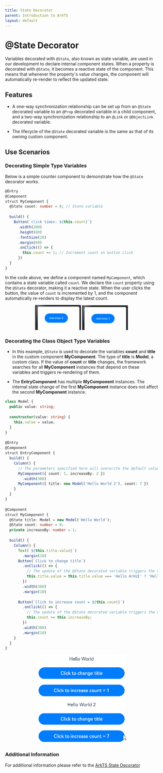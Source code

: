 ```yaml
---
title: State Decorator
parent: Introduction to ArkTS
layout: default
---
```


# @State Decorator

Variables decorated with `@State`, also known as state variable, are used in our development to declare internal component states. When a property is decorated with `@State`, it becomes a reactive state of the component. This means that whenever the property's value changes, the component will automatically re-render to reflect the updated state.

## Features
- A one-way synchronization relationship can be set up from an `@State` decorated variable to an `@Prop` decorated variable in a child component, and a two-way synchronization relationship to an `@Link` or `@ObjectLink` decorated variable.

- The lifecycle of the `@State` decorated variable is the same as that of its owning custom component.


## Use Scenarios
### Decorating Simple Type Variables 
 
Below is a simple counter component to demonstrate how the `@State` decorator works.

```typescript
@Entry
@Component
struct MyComponent {
  @State count: number = 0; // State variable

  build() {
    Button(`click times: ${this.count}`)
      .width(200)
      .height(80)
      .fontSize(20)
      .margin(60)
      .onClick(() => {
        this.count += 1; // Increment count on button click
      })
  }
}
```
In the code above, we define a component named `MyComponent`, which contains a state variable called `count`. We declare the `count` property using the `@State` decorator, making it a reactive state. When the user clicks the button, the value of `count` is incremented by 1, and the component automatically re-renders to display the latest count.
<div style="text-align:center">
    <img src='../basic-concepts/images/image-basic/image16.png' width="30%">
    <img src='../basic-concepts/images/image-basic/image17.png' width="30%">
</div>

### Decorating the Class Object Type Variables

- In this example, `@State` is used to decorate the variables **count** and **title** in the custom component **MyComponent**. The type of **title** is **Model**, a custom class. If the value of **count** or **title** changes, the framework searches for all **MyComponent** instances that depend on these variables and triggers re-rendering of them.

- The **EntryComponent** has multiple **MyComponent** instances. The internal state change of the first **MyComponent** instance does not affect the second **MyComponent** instance.



```ts
class Model {
  public value: string;

  constructor(value: string) {
    this.value = value;
  }
}

@Entry
@Component
struct EntryComponent {
  build() {
    Column() {
      // The parameters specified here will overwrite the default values defined locally during initial render. Not all parameters need to be initialized from the parent component.
      MyComponent({ count: 1, increaseBy: 2 })
        .width(300)
      MyComponent({ title: new Model('Hello World 2'), count: 7 })
    }
  }
}

@Component
struct MyComponent {
  @State title: Model = new Model('Hello World');
  @State count: number = 0;
  private increaseBy: number = 1;

  build() {
    Column() {
      Text(`${this.title.value}`)
        .margin(10)
      Button(`Click to change title`)
        .onClick(() => {
          // The update of the @State decorated variable triggers the update of the <Text> component.
          this.title.value = this.title.value === 'Hello ArkUI' ? 'Hello World' : 'Hello ArkUI';
        })
        .width(300)
        .margin(10)

      Button(`Click to increase count = ${this.count}`)
        .onClick(() => {
          // The update of the @State decorated variable triggers the update of the <Button> component.
          this.count += this.increaseBy;
        })
        .width(300)
        .margin(10)
    }
  }
}
```
<div style="text-align:center">
    <img src='../basic-concepts/images/image-basic/v5.gif' >
</div>

### Additional Information
For additional information please refer to the [ArkTS State Decorator](https://github.com/eclipse-oniro-mirrors/docs/blob/OpenHarmony-4.1-Release/en/application-dev/quick-start/arkts-state.md)